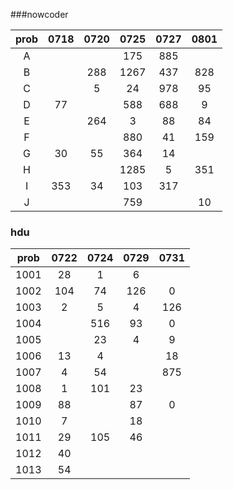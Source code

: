 ###nowcoder

| prob | 0718 | 0720 | 0725 | 0727 | 0801 |
| :--: | :--: | :--: | :--: | :--: | :--: |
|  A   |      |      | 175  | 885  |      |
|  B   |      | 288  | 1267 | 437  | 828  |
|  C   |      |  5   |  24  | 978  |  95  |
|  D   |  77  |      | 588  | 688  |  9   |
|  E   |      | 264  |  3   |  88  |  84  |
|  F   |      |      | 880  |  41  | 159  |
|  G   |  30  |  55  | 364  |  14  |      |
|  H   |      |      | 1285 |  5   | 351  |
|  I   | 353  |  34  | 103  | 317  |      |
|  J   |      |      | 759  |      |  10  |



### hdu

| prob | 0722 | 0724 | 0729 | 0731 |
| :--: | :--: | :--: | :--: | :--: |
| 1001 |  28  |  1   |  6   |      |
| 1002 | 104  |  74  | 126  |  0   |
| 1003 |  2   |  5   |  4   | 126  |
| 1004 |      | 516  |  93  |  0   |
| 1005 |      |  23  |  4   |  9   |
| 1006 |  13  |  4   |      |  18  |
| 1007 |  4   |  54  |      | 875  |
| 1008 |  1   | 101  |  23  |      |
| 1009 |  88  |      |  87  |  0   |
| 1010 |  7   |      |  18  |      |
| 1011 |  29  | 105  |  46  |      |
| 1012 |  40  |      |      |      |
| 1013 |  54  |      |      |      |


